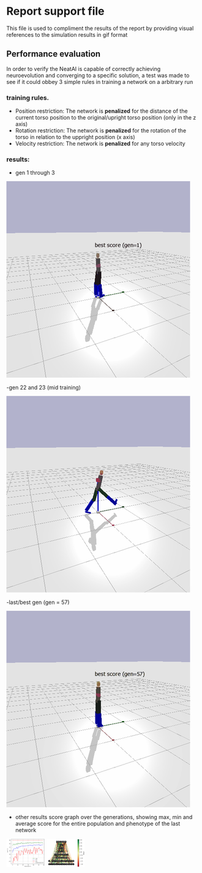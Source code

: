 # Report support file
This file is used to compliment the results of the report by providing visual references to the simulation results in gif format

## Performance evaluation
In order to verify the NeatAI is capable of correctly achieving neuroevolution and converging to a specific solution, a test was made to see if it could obbey 3 simple rules in training a network on a arbitrary run

### training rules.
  - Position restriction: The network is **penalized** for the distance of the current torso position to the original/upright torso position (only in the z axis)
  - Rotation restriction: The network is **penalized** for the rotation of the torso in relation to the uppright position (x axis)
  - Velocity restriction: The network is **penalized** for any torso velocity

### results:
- gen 1 through 3

![Gif of the physics simulation of the first few networks](report_files/standing_60_firstgens.gif)

-gen 22 and 23 (mid training)

![Gif of the physics simulation of the middle few networks](report_files/standing_60_midgens.gif)

-last/best gen (gen = 57)

![Gif of the physics simulation of last gen](report_files/standing_60_gen57.gif)

- other results
score graph over the generations, showing max, min and average score for the entire population and phenotype of the last network
<p float="left">
  <img src="report_files/score_standing.png" width="100" />
  <img src="report_files/network_standing.png" width="100" /> 
</p>
